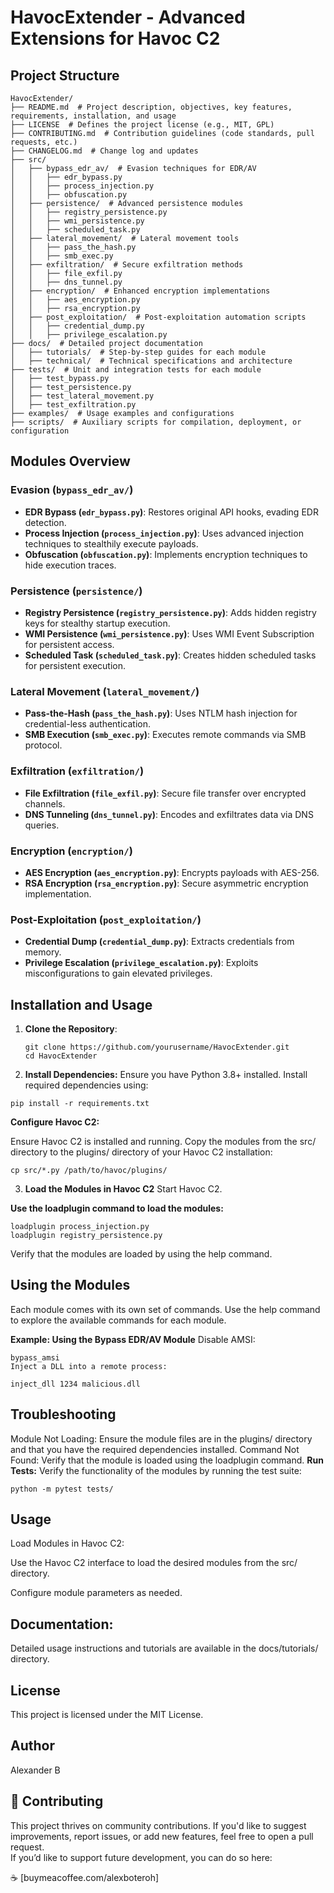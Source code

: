 # HavocExtender - Advanced Extensions for Havoc C2

## Project Structure
```
HavocExtender/
├── README.md  # Project description, objectives, key features, requirements, installation, and usage
├── LICENSE  # Defines the project license (e.g., MIT, GPL)
├── CONTRIBUTING.md  # Contribution guidelines (code standards, pull requests, etc.)
├── CHANGELOG.md  # Change log and updates
├── src/
│   ├── bypass_edr_av/  # Evasion techniques for EDR/AV
│   │   ├── edr_bypass.py
│   │   ├── process_injection.py
│   │   ├── obfuscation.py
│   ├── persistence/  # Advanced persistence modules
│   │   ├── registry_persistence.py
│   │   ├── wmi_persistence.py
│   │   ├── scheduled_task.py
│   ├── lateral_movement/  # Lateral movement tools
│   │   ├── pass_the_hash.py
│   │   ├── smb_exec.py
│   ├── exfiltration/  # Secure exfiltration methods
│   │   ├── file_exfil.py
│   │   ├── dns_tunnel.py
│   ├── encryption/  # Enhanced encryption implementations
│   │   ├── aes_encryption.py
│   │   ├── rsa_encryption.py
│   ├── post_exploitation/  # Post-exploitation automation scripts
│   │   ├── credential_dump.py
│   │   ├── privilege_escalation.py
├── docs/  # Detailed project documentation
│   ├── tutorials/  # Step-by-step guides for each module
│   ├── technical/  # Technical specifications and architecture
├── tests/  # Unit and integration tests for each module
│   ├── test_bypass.py
│   ├── test_persistence.py
│   ├── test_lateral_movement.py
│   ├── test_exfiltration.py
├── examples/  # Usage examples and configurations
├── scripts/  # Auxiliary scripts for compilation, deployment, or configuration
``` 

## Modules Overview

### Evasion (`bypass_edr_av/`)
- **EDR Bypass (`edr_bypass.py`)**: Restores original API hooks, evading EDR detection.
- **Process Injection (`process_injection.py`)**: Uses advanced injection techniques to stealthily execute payloads.
- **Obfuscation (`obfuscation.py`)**: Implements encryption techniques to hide execution traces.

### Persistence (`persistence/`)
- **Registry Persistence (`registry_persistence.py`)**: Adds hidden registry keys for stealthy startup execution.
- **WMI Persistence (`wmi_persistence.py`)**: Uses WMI Event Subscription for persistent access.
- **Scheduled Task (`scheduled_task.py`)**: Creates hidden scheduled tasks for persistent execution.

### Lateral Movement (`lateral_movement/`)
- **Pass-the-Hash (`pass_the_hash.py`)**: Uses NTLM hash injection for credential-less authentication.
- **SMB Execution (`smb_exec.py`)**: Executes remote commands via SMB protocol.

### Exfiltration (`exfiltration/`)
- **File Exfiltration (`file_exfil.py`)**: Secure file transfer over encrypted channels.
- **DNS Tunneling (`dns_tunnel.py`)**: Encodes and exfiltrates data via DNS queries.

### Encryption (`encryption/`)
- **AES Encryption (`aes_encryption.py`)**: Encrypts payloads with AES-256.
- **RSA Encryption (`rsa_encryption.py`)**: Secure asymmetric encryption implementation.

### Post-Exploitation (`post_exploitation/`)
- **Credential Dump (`credential_dump.py`)**: Extracts credentials from memory.
- **Privilege Escalation (`privilege_escalation.py`)**: Exploits misconfigurations to gain elevated privileges.

## Installation and Usage

1. **Clone the Repository**:
   ```
   git clone https://github.com/yourusername/HavocExtender.git
   cd HavocExtender
     ```
2. **Install Dependencies:**
Ensure you have Python 3.8+ installed. Install required dependencies using:
  ```
pip install -r requirements.txt
  ```
**Configure Havoc C2:**

Ensure Havoc C2 is installed and running.
Copy the modules from the src/ directory to the plugins/ directory of your Havoc C2 installation:

```cp src/*.py /path/to/havoc/plugins/```

3. **Load the Modules in Havoc C2**
Start Havoc C2.

**Use the loadplugin command to load the modules:**

```loadplugin bypass_edr_av.py
loadplugin process_injection.py
loadplugin registry_persistence.py
```
Verify that the modules are loaded by using the help command.

## Using the Modules
Each module comes with its own set of commands. Use the help command to explore the available commands for each module.

**Example: Using the Bypass EDR/AV Module**
Disable AMSI:
```
bypass_amsi
Inject a DLL into a remote process:
```
```
inject_dll 1234 malicious.dll
```
## Troubleshooting
Module Not Loading: Ensure the module files are in the plugins/ directory and that you have the required dependencies installed.
Command Not Found: Verify that the module is loaded using the loadplugin command.
**Run Tests:**
Verify the functionality of the modules by running the test suite:

  ```python -m pytest tests/   ```
## Usage
Load Modules in Havoc C2:

Use the Havoc C2 interface to load the desired modules from the src/ directory.

Configure module parameters as needed.

## Documentation:
Detailed usage instructions and tutorials are available in the docs/tutorials/ directory. 

## License
This project is licensed under the MIT License.

## Author
Alexander B

## 🤝 Contributing
This project thrives on community contributions. If you'd like to suggest improvements, report issues, or add new features, feel free to open a pull request.  
If you’d like to support future development, you can do so here: 

☕ [buymeacoffee.com/alexboteroh]
